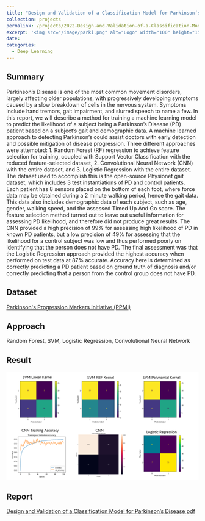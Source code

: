 ```yaml
---
title: "Design and Validation of a Classification Model for Parkinson’s Disease"
collection: projects
permalink: /projects/2022-Design-and-Validation-of-a-Classification-Model-for-Parkinson’s-Disease
excerpt: '<img src="/image/parki.png" alt="Logo" width="100" height="150" /> Project for Statistical Machine Learning (ECE-6254)'
date:
categories:
  - Deep Learning
---
```


## Summary

Parkinson’s Disease is one of the most common movement disorders, largely affecting older populations, with progressively developing symptoms caused by a slow breakdown of cells in the nervous system. Symptoms include hand tremors, gait impairment, and slurred speech to name a few. In this report, we will describe a method for training a machine learning model to predict the likelihood of a subject being a Parkinson’s Disease (PD) patient based on a subject’s gait and demographic data. A machine learned approach to detecting Parkinson’s could assist doctors with early detection and possible mitigation of disease progression. Three different approaches were attempted: 1. Random Forest (RF) regression to achieve feature selection for training, coupled with Support Vector Classification with the reduced feature-selected dataset, 2. Convolutional Neural Network (CNN) with the entire dataset, and 3. Logistic Regression with the entire dataset. The dataset used to accomplish this is the open-source Physionet gait dataset, which includes 3 test instantiations of PD and control patients. Each patient has 8 sensors placed on the bottom of each foot, where force data may be obtained during a 2 minute walking period, hence the gait data. This data also includes demographic data of each subject, such as age, gender, walking speed, and the assessed Timed Up And Go score. The feature selection method turned out to leave out useful information for assessing PD likelihood, and therefore did not produce great results. The CNN provided a high precision of 99% for assessing high likelihood of PD in known PD patients, but a low precision of 49% for assessing that the likelihood for a control subject was low and thus performed poorly on identifying that the person does not have PD. The final assessment was that the Logistic Regression approach provided the highest accuracy when performed on test data at 87% accurate. Accuracy here is determined as correctly predicting a PD patient based on ground truth of diagnosis and/or correctly predicting that a person from the control group does not have PD.

## Dataset

[Parkinson's Progression Markers Initiative (PPMI)](https://link.springer.com/article/10.1007/s10072-018-3522-z)

## Approach 
Random Forest, SVM, Logistic Regression, Convolutional Neural Network

## Result

<img src="/images/rf.png" alt="Normal"/> 

## Report
[Design and Validation of a Classification Model for Parkinson’s Disease pdf](/files/ECE%206254%20Final%20Report.pdf)
